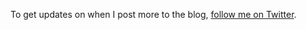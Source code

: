 <p class="next_actions">To get updates on when I post more to the blog, <a href="http://twitter.com/charliepark/">follow me on Twitter</a>.</p>
